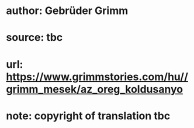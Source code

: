 # author: Gebrüder Grimm
# source: tbc
# url: https://www.grimmstories.com/hu//grimm_mesek/az_oreg_koldusanyo
# note: copyright of translation tbc


